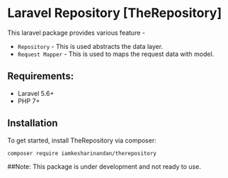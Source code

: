 # Laravel Repository [TheRepository]
This laravel package provides various feature -
- `Repository` - This is used abstracts the data layer.
- `Request Mapper` - This is used to maps the request data with model.



## Requirements:
- Laravel 5.6+
- PHP 7+

## Installation
To get started, install TheRepository via composer:
```bash
composer require iamkesharinandan/therepository
```

##Note:
This package is under development and not ready to use.
